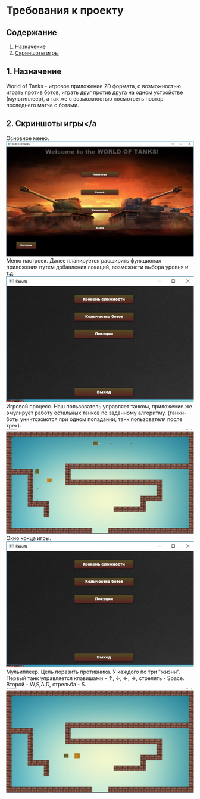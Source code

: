 # Требования к проекту
## Содержание
1. [Назначение](#P1)  
2. [Скриншоты игры](#P2)  
## <a name="P1">1. Назначение </a>
World of Tanks - игровое приложение 2D формата, с возможностью играть против ботов, играть друг против друга на одном устройстве (мультиплеер), а так же с возможностью посмотреть повтор последнего матча с ботами.
## <a name="P2">2. Скриншоты игры</a
Основное меню.<br>
![]( https://github.com/TheAntoshkaBy/Game.World.of.Tanks.aka.my.First.game.project/blob/master/documentation/Screenshots/Menu.jpg)<br>
Меню настроек. Далее планируется расширить функционал приложения путем добавления локаций, возможнсти выбора уровня и т.д.
![](https://github.com/TheAntoshkaBy/Game.World.of.Tanks.aka.my.First.game.project/blob/master/documentation/Screenshots/Settings.jpg)<br>
Игровой процесс. Наш пользователь управляет танком, приложение же эмулирует работу остальных танков по заданному алгоритму. (танки-боты уничтожаются при одном попадании, танк пользователя после трех).
![](https://github.com/TheAntoshkaBy/Game.World.of.Tanks.aka.my.First.game.project/blob/master/documentation/Screenshots/Gameplay.jpg)<br>
Окно конца игры.
![](https://github.com/TheAntoshkaBy/Game.World.of.Tanks.aka.my.First.game.project/blob/master/documentation/Screenshots/GameOverEvent.jpg)<br>
Мульиплеер. Цель поразить противника. У каждого по три "жизни". Первый танк управляется клавишами - ↑, ↓, ←, →, стрелять - Space. Второй - W,S,A,D, стрельба - S.
![](https://github.com/TheAntoshkaBy/Game.World.of.Tanks.aka.my.First.game.project/blob/master/documentation/Screenshots/mult.jpg)<br>
